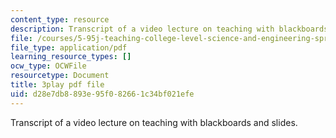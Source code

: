 ```yaml
---
content_type: resource
description: Transcript of a video lecture on teaching with blackboards and slides.
file: /courses/5-95j-teaching-college-level-science-and-engineering-spring-2009/d28e7db8893e95f082661c34bf021efe_QcRteDU9Eco.pdf
file_type: application/pdf
learning_resource_types: []
ocw_type: OCWFile
resourcetype: Document
title: 3play pdf file
uid: d28e7db8-893e-95f0-8266-1c34bf021efe
---
```

Transcript of a video lecture on teaching with blackboards and slides.

